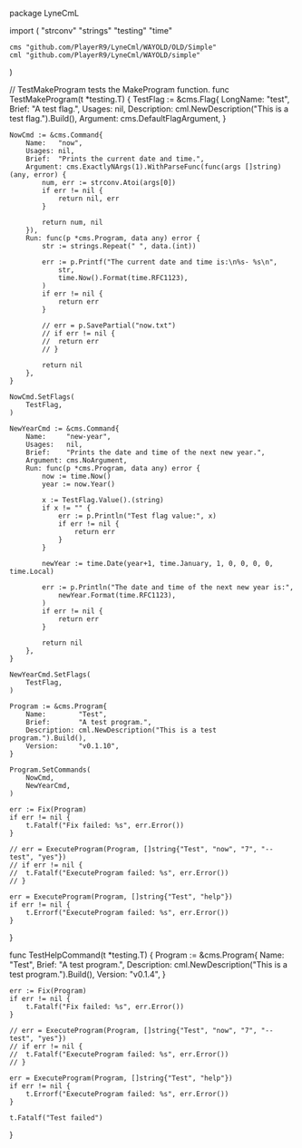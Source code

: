 package LyneCmL

import (
	"strconv"
	"strings"
	"testing"
	"time"

	cms "github.com/PlayerR9/LyneCml/WAYOLD/OLD/Simple"
	cml "github.com/PlayerR9/LyneCml/WAYOLD/simple"
)

// TestMakeProgram tests the MakeProgram function.
func TestMakeProgram(t *testing.T) {
	TestFlag := &cms.Flag{
		LongName:    "test",
		Brief:       "A test flag.",
		Usages:      nil,
		Description: cml.NewDescription("This is a test flag.").Build(),
		Argument:    cms.DefaultFlagArgument,
	}

	NowCmd := &cms.Command{
		Name:   "now",
		Usages: nil,
		Brief:  "Prints the current date and time.",
		Argument: cms.ExactlyNArgs(1).WithParseFunc(func(args []string) (any, error) {
			num, err := strconv.Atoi(args[0])
			if err != nil {
				return nil, err
			}

			return num, nil
		}),
		Run: func(p *cms.Program, data any) error {
			str := strings.Repeat(" ", data.(int))

			err := p.Printf("The current date and time is:\n%s- %s\n",
				str,
				time.Now().Format(time.RFC1123),
			)
			if err != nil {
				return err
			}

			// err = p.SavePartial("now.txt")
			// if err != nil {
			// 	return err
			// }

			return nil
		},
	}

	NowCmd.SetFlags(
		TestFlag,
	)

	NewYearCmd := &cms.Command{
		Name:     "new-year",
		Usages:   nil,
		Brief:    "Prints the date and time of the next new year.",
		Argument: cms.NoArgument,
		Run: func(p *cms.Program, data any) error {
			now := time.Now()
			year := now.Year()

			x := TestFlag.Value().(string)
			if x != "" {
				err := p.Println("Test flag value:", x)
				if err != nil {
					return err
				}
			}

			newYear := time.Date(year+1, time.January, 1, 0, 0, 0, 0, time.Local)

			err := p.Println("The date and time of the next new year is:",
				newYear.Format(time.RFC1123),
			)
			if err != nil {
				return err
			}

			return nil
		},
	}

	NewYearCmd.SetFlags(
		TestFlag,
	)

	Program := &cms.Program{
		Name:        "Test",
		Brief:       "A test program.",
		Description: cml.NewDescription("This is a test program.").Build(),
		Version:     "v0.1.10",
	}

	Program.SetCommands(
		NowCmd,
		NewYearCmd,
	)

	err := Fix(Program)
	if err != nil {
		t.Fatalf("Fix failed: %s", err.Error())
	}

	// err = ExecuteProgram(Program, []string{"Test", "now", "7", "--test", "yes"})
	// if err != nil {
	// 	t.Fatalf("ExecuteProgram failed: %s", err.Error())
	// }

	err = ExecuteProgram(Program, []string{"Test", "help"})
	if err != nil {
		t.Errorf("ExecuteProgram failed: %s", err.Error())
	}
}

func TestHelpCommand(t *testing.T) {
	Program := &cms.Program{
		Name:        "Test",
		Brief:       "A test program.",
		Description: cml.NewDescription("This is a test program.").Build(),
		Version:     "v0.1.4",
	}

	err := Fix(Program)
	if err != nil {
		t.Fatalf("Fix failed: %s", err.Error())
	}

	// err = ExecuteProgram(Program, []string{"Test", "now", "7", "--test", "yes"})
	// if err != nil {
	// 	t.Fatalf("ExecuteProgram failed: %s", err.Error())
	// }

	err = ExecuteProgram(Program, []string{"Test", "help"})
	if err != nil {
		t.Errorf("ExecuteProgram failed: %s", err.Error())
	}

	t.Fatalf("Test failed")
}
